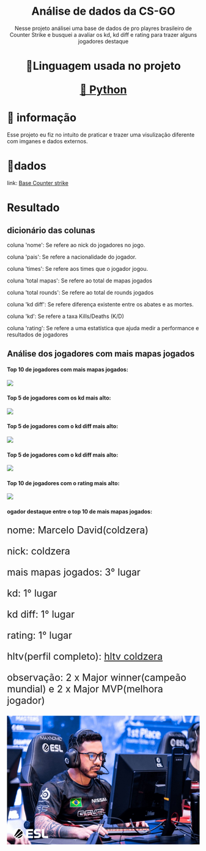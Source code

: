 <h1 align="center">Análise de dados da CS-GO</h1>
<p align="center">Nesse projeto análisei uma base de dados de pro playres brasileiro de Counter Strike e busquei a avaliar os kd, kd diff e rating para trazer alguns jogadores destaque</p>
<h1 align="center">
    <p align="center">🚀Linguagem usada no projeto</p>
     <a href="">🔗 Python</a>
</h1>

# 🎲 informação
Esse projeto eu fiz no intuito de praticar e trazer uma visulização diferente com imganes e dados externos.

# 📃dados
link: <a href="https://www.kaggle.com/patrasaurabh/csgo-player-and-team-stats">Base Counter strike</a>


# Resultado

## dicionário das colunas
coluna 'nome': Se refere ao nick do jogadores no jogo.

coluna 'pais': Se refere a nacionalidade do jogador.

coluna 'times': Se refere aos times que o jogador jogou.

coluna 'total mapas': Se refere ao total de mapas jogados

coluna 'total rounds': Se refere ao total de rounds jogados

coluna 'kd diff': Se refere diferença existente entre os abates e as mortes.

coluna 'kd': Se refere a taxa Kills/Deaths (K/D)

coluna 'rating': Se refere a uma estatística que ajuda medir a performance e resultados de jogadores
<br>
## Análise dos jogadores com mais mapas jogados
<h4>Top 10 de jogadores com mais mapas jogados:</h4>
<img src="https://github.com/ws-silva/analise-jogadores/blob/main/img/graftop10.png">
<br>
<h4>Top 5 de jogadores com os kd mais alto:</h4>
<img src="https://github.com/ws-silva/analise-jogadores/blob/main/img/graftop10kd.png">
<br>
<h4>Top 5 de jogadores com o kd diff mais alto:</h4>
<img src="https://github.com/ws-silva/analise-jogadores/blob/main/img/graftop10diff.png">
<br>
<h4>Top 5 de jogadores com o kd diff mais alto:</h4>
<img src="https://github.com/ws-silva/analise-jogadores/blob/main/img/graftop10diff.png">
<br>
<h4>Top 10 de jogadores com o rating mais alto:</h4>
<img src="https://github.com/ws-silva/analise-jogadores/blob/main/img/graftop10rating.png">
<br>
<h4>ogador destaque entre o top 10 de mais mapas jogados:</h4>

<div style="font-size: 25px;">
<p>nome: Marcelo David(coldzera)</p>
<p>nick: coldzera</p>
<p>mais mapas jogados: 3° lugar</p>
<p>kd: 1° lugar</p>
<p>kd diff: 1° lugar</p>
<p>rating: 1° lugar</p>
<p>hltv(perfil completo): <a href="https://www.hltv.org/player/9216/coldzera">hltv coldzera</a></p>
<p>observação: 2 x Major winner(campeão mundial) e 2 x Major MVP(melhora jogador)</p>
</div>

<img style="width:700px;" src="img/faze-clan-coldzera-iem-katowice-2020.jpg">

